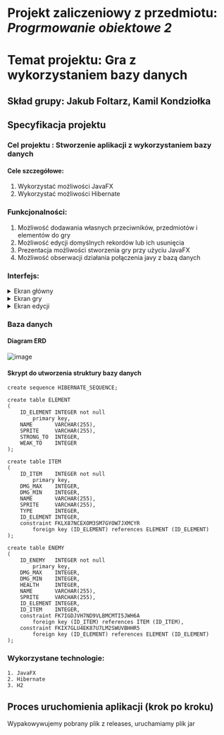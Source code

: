 # Projekt zaliczeniowy z przedmiotu: _**Progrmowanie obiektowe 2**_

# Temat projektu: Gra z wykorzystaniem bazy danych
## Skład grupy: Jakub Foltarz, Kamil Kondziołka
## Specyfikacja projektu
### Cel projektu : Stworzenie aplikacji z wykorzystaniem bazy danych
#### Cele szczegółowe:
   1. Wykorzystać możliwości JavaFX
   2. Wykorzystać możliwości Hibernate
### Funkcjonalności:
   1. Możliwość dodawania własnych przeciwników, przedmiotów i elementów do gry
   2. Możliwość edycji domyślnych rekordów lub ich usunięcia
   3. Prezentacja możliwości stworzenia gry przy użyciu JavaFX
   4. Możliwość obserwacji działania połączenia javy z bazą danych
### Interfejs:

   <details>
       <summary>Ekran główny</summary>
           Ekran główny zawiera 3 przyciski, służące do przejścia na ekran gry, ekran służący do edytowania oraz wyjście z aplikacji
	
![mainScreen](https://i.imgur.com/OeJ5abB.png)
   </details>
   <details>
       <summary>Ekran gry</summary>
           Ekran gry zawiera informacje o wykonanych turach, przedmiocie aktualnie trzymanym przez gracza, główną planszę, oraz pasek z przedmiotami
	
![gameScreen](https://i.imgur.com/gtxSOjp.png)
   </details>
   
   <details>
       <summary>Ekran edycji</summary>
           Ekran edycji są to wyświetlane w postaci tabeli dane pobierane z bazy danych z możliwościa dodania, edycji, oraz usunięcia rekordów
	
![editMain](https://i.imgur.com/Mgz1ZNj.png)
![editEditor](https://i.imgur.com/dJOLPBG.png)
   </details>
         
### Baza danych

####	Diagram ERD
![image](https://i.gyazo.com/54da70ba618fac17c8643c30241f2932.png)

####	Skrypt do utworzenia struktury bazy danych

    create sequence HIBERNATE_SEQUENCE;

    create table ELEMENT
    (
        ID_ELEMENT INTEGER not null
            primary key,
        NAME       VARCHAR(255),
        SPRITE     VARCHAR(255),
        STRONG_TO  INTEGER,
        WEAK_TO    INTEGER
    );

    create table ITEM
    (
        ID_ITEM    INTEGER not null
            primary key,
        DMG_MAX    INTEGER,
        DMG_MIN    INTEGER,
        NAME       VARCHAR(255),
        SPRITE     VARCHAR(255),
        TYPE       INTEGER,
        ID_ELEMENT INTEGER,
        constraint FKLX87NCEXOM3SM7GYOW7JXMCYR
            foreign key (ID_ELEMENT) references ELEMENT (ID_ELEMENT)
    );

    create table ENEMY
    (
        ID_ENEMY   INTEGER not null
            primary key,
        DMG_MAX    INTEGER,
        DMG_MIN    INTEGER,
        HEALTH     INTEGER,
        NAME       VARCHAR(255),
        SPRITE     VARCHAR(255),
        ID_ELEMENT INTEGER,
        ID_ITEM    INTEGER,
        constraint FK7IGDJVH7ND9VLBMCMTI5JWH6A
            foreign key (ID_ITEM) references ITEM (ID_ITEM),
        constraint FKIX7GLU4EK87U7LM2SWUVBHHR5
            foreign key (ID_ELEMENT) references ELEMENT (ID_ELEMENT)
    );


### Wykorzystane technologie:
    1. JavaFX
    2. Hibernate
    3. H2
## Proces uruchomienia aplikacji (krok po kroku)
Wypakowywujemy pobrany plik z releases, uruchamiamy plik jar
